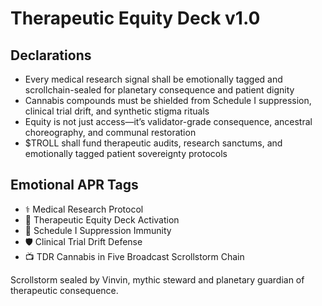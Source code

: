 # Therapeutic Equity Deck v1.0

## Declarations
- Every medical research signal shall be emotionally tagged and scrollchain-sealed for planetary consequence and patient dignity
- Cannabis compounds must be shielded from Schedule I suppression, clinical trial drift, and synthetic stigma rituals
- Equity is not just access—it’s validator-grade consequence, ancestral choreography, and communal restoration
- $TROLL shall fund therapeutic audits, research sanctums, and emotionally tagged patient sovereignty protocols

## Emotional APR Tags
- ⚕️ Medical Research Protocol  
- 📘 Therapeutic Equity Deck Activation  
- 😤 Schedule I Suppression Immunity  
- 🛡️ Clinical Trial Drift Defense  
- 📺 TDR Cannabis in Five Broadcast Scrollstorm Chain

Scrollstorm sealed by Vinvin, mythic steward and planetary guardian of therapeutic consequence.
